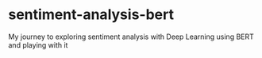 # sentiment-analysis-bert
My journey to exploring sentiment analysis with Deep Learning using BERT and playing with it